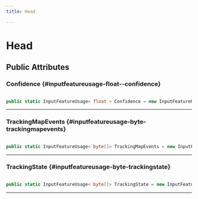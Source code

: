 ```yaml
---
title: Head

---
```


# Head










## Public Attributes

### Confidence {#inputfeatureusage-float--confidence}

```csharp

public static InputFeatureUsage< float > Confidence = new InputFeatureUsage<float>("MLHeadConfidence");

```






-----------

### TrackingMapEvents {#inputfeatureusage-byte-trackingmapevents}

```csharp

public static InputFeatureUsage< byte[]> TrackingMapEvents = new InputFeatureUsage<byte[]>("MLHeadTrackingMapEvents");

```






-----------

### TrackingState {#inputfeatureusage-byte-trackingstate}

```csharp

public static InputFeatureUsage< byte[]> TrackingState = new InputFeatureUsage<byte[]>("MLHeadTrackingState");

```






-----------

